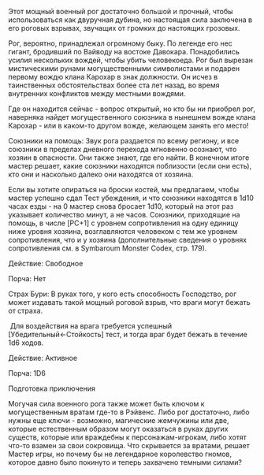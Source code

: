 Этот мощный военный рог достаточно большой и прочный, чтобы использоваться как двуручная дубина, но настоящая сила заключена в его роговых взрывах, звучащих от громких до настоящих грозовых.

Рог, вероятно, принадлежал огромному быку. По легенде его нес гигант, бродивший по Вайводу на востоке Давокара. Понадобились усилия нескольких вождей, чтобы убить человекоеда. Рог был вырезан мистическими рунами могущественными символистами и подарен первому вождю клана Карохар в знак должности. Он исчез в таинственных обстоятельствах более ста лет назад, во время внутренних конфликтов между местными вождями.

Где он находится сейчас - вопрос открытый, но кто бы ни приобрел рог, наверняка найдет могущественного союзника в нынешнем вожде клана Карохар - или в каком-то другом вожде, желающем занять его место!

  

Союзники на помощь: Звук рога раздается по всему региону, и все союзники в пределах дневного перехода мгновенно осознают, что хозяин в опасности. Они также знают, где его найти. В конечном итоге мастер решает, какие союзники находятся поблизости (если они есть), кто они и насколько далеко они находятся от хозяина.

Если вы хотите опираться на броски костей, мы предлагаем, чтобы мастер успешно сдал Тест убеждения, и что союзники находятся в 1d10 часах езды - на 0 мастер снова бросает 1d10, который на этот раз указывает количество минут, а не часов. Союзники, приходящие на помощь, в числе [PC+1] с уровнем сопротивления на одну единицу ниже уровня хозяина, возглавляются человеком с тем же уровнем сопротивления, что и у хозяина (дополнительные сведения о уровнях сопротивления см. в Symbaroum Monster Codex, стр. 179).

Действие: Свободное

Порча: Нет

Страх Бури: В руках того, у кого есть способность Господство, рог может издавать такой мощный роговой взрыв, что враги могут бежать от страха.

  

 Для воздействия на врага требуется успешный [Убедительный←Стойкость] тест, и тогда враг будет бежать в течение 1d6 ходов.

Действие: Активное

Порча: 1D6

  

Подготовка приключения

Могучая сила военного рога также может быть ключом к могущественным вратам где-то в Рэйвенс. Либо рог достаточно, либо нужны еще ключи - возможно, магические жемчужины или две, которые естественным образом могут оказаться в руках других существ, которые или враждебны к персонажам-игрокам, либо хотят что-то взамен за свои сокровища. Что скрывается за вратами, решает Мастер игры, но почему бы не легендарное королевство гномов, которое давно было покинуто и теперь захвачено темными силами?